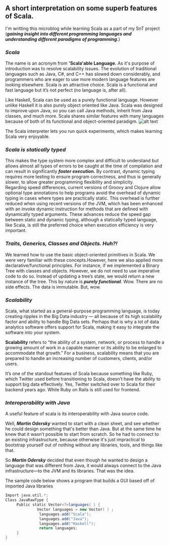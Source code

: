 
## A short interpretation on some **superb features of Scala**.
I'm writting this microblog while learning Scala as a part of my SnT project (***gaining insight into different programming languages ​​and understanding different paradigms of programming.***) 
### ***Scala***
The name is an acronym from **'Scala'able Language.** As it's purpose of introduction was to resolve scalability issues. The evolution of traditional languages such as Java, C#, and C++ has slowed down considerably, and programmers who are eager to use more modern language features are looking elsewhere. Scala is an attractive choice. Scala is a functional and fast language but it’s not perfect (no language is, after all). 

Like Haskell, Scala can be used as a purely functional language. However unlike Haskell it is also purely object oriented like Java. Scala was designed to improve upon Java, so you can call Java methods, inherit from Java classes, and much more. Scala shares similar features with many languages because of both of its functional and object-oriented paradigm.
![alt text](/images/scala2.jpg)

The Scala interpreter lets you run quick experiments, which makes learning Scala very enjoyable. 
### ***Scala is statically typed***
This makes the type system more complex and difficult to understand but allows almost all types of errors to be caught at the time of compilation and can result in significantly ***faster execution.*** 
By contrast, dynamic typing requires more testing to ensure program correctness, and thus is generally slower, to allow greater programming flexibility and simplicity. \
Regarding speed differences, current versions of Groovy and Clojure allow optional type annotations to help programs avoid the overhead of dynamic typing in cases where types are practically static. This overhead is further reduced when using recent versions of the JVM, which has been enhanced with an invoke dynamic instruction for methods that are defined with dynamically typed arguments. These advances reduce the speed gap between static and dynamic typing, although a statically typed language, like Scala, is still the preferred choice when execution efficiency is very important. 

### ***Traits, Generics, Classes and Objects. Huh?!***

We learned how to use the basic object-oriented primitives in Scala.  We were very familiar with these concepts.However, here we also applied more declarative/functional principles.
For instance, if we implemented a Binary Tree with classes and objects. However, we do not need to use imperative code to do so. Instead of updating a tree’s state, we would return a new instance of the tree. This by nature is ***purely functional***. Wow. There are no side effects. The data is immutable. But, wow.

### ***Scalability***
Scala, what started as a general-purpose programming language, is today creating ripples in the Big Data industry — all because of its high scalability factor and ability to handle Big Data sets. Perhaps that is why a lot of data analytics software offers support for Scala, making it easy to integrate the software into your system. 

**Scalability** refers to  “the ability of a system, network, or process to handle a growing amount of work in a capable manner or its ability to be enlarged to accommodate that growth.” For a business, scalability means that you are prepared to handle an increasing number of customers, clients, and/or users.

It’s one of the standout features of Scala because something like Ruby, which Twitter used before transitioning to Scala, doesn’t have the ability to support big data effectively. Yes, Twitter switched over to Scala for their backend years ago. While Ruby on Rails is still used for frontend. 

### ***Interoperability with Java***

A useful feature of scala is its interoperability with Java source code.

Well, ***Martin Odersky***  wanted to start with a clean sheet, and see whether he could design something that's better than Java. But at the same time he knew that it wasn’t possible to start from scratch. So he had to connect to an existing infrastructure, because otherwise it's just impractical to bootstrap yourself out of nothing without any libraries, tools, and things like that.

So ***Martin Odersky*** decided that even though he wanted to design a language that was different from Java, it would always connect to the Java infrastructure—to the JVM and its libraries. That was the idea. 


The sample code below shows a program that builds a GUI based off of imported Java libraries
```scala
Import java.util.*;
Class JavaRawType {
     Public static Vector<?>languages( ) {
              Vector languages = new Vector( ) ;
               languages.add("Scala");
               languages.add("Java");
               languages.add("Haskell");
               return languages;
     }
}
```
